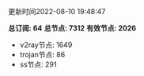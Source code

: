 更新时间2022-08-10 19:48:47

**总订阅: 64**
**总节点: 7312**
**有效节点: 2026**
- v2ray节点: 1649
- trojan节点: 86
- ss节点: 291
